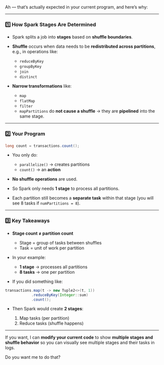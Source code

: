 Ah — that’s actually expected in your current program, and here’s why:

---

### 1️⃣ How Spark Stages Are Determined

* Spark splits a job into **stages** based on **shuffle boundaries**.

* **Shuffle** occurs when data needs to be **redistributed across partitions**, e.g., in operations like:

    * `reduceByKey`
    * `groupByKey`
    * `join`
    * `distinct`

* **Narrow transformations** like:

    * `map`
    * `flatMap`
    * `filter`
    * `mapPartitions`
      do **not cause a shuffle** → they are **pipelined** into the same stage.

---

### 2️⃣ Your Program

```java
long count = transactions.count();
```

* You only do:

    * `parallelize()` → creates partitions
    * `count()` → an **action**
* **No shuffle operations** are used.
* So Spark only needs **1 stage** to process all partitions.
* Each partition still becomes a **separate task** within that stage (you will see 8 tasks if `numPartitions = 8`).

---

### 3️⃣ Key Takeaways

* **Stage count ≠ partition count**

    * Stage = group of tasks between shuffles
    * Task = unit of work per partition

* In your example:

    * **1 stage** → processes all partitions
    * **8 tasks** → one per partition

* If you did something like:

```java
transactions.map(t -> new Tuple2<>(t, 1))
            .reduceByKey(Integer::sum)
            .count();
```

* Then Spark would create **2 stages**:

    1. Map tasks (per partition)
    2. Reduce tasks (shuffle happens)

---

If you want, I can **modify your current code** to show **multiple stages and shuffle behavior** so you can visually see multiple stages and their tasks in logs.

Do you want me to do that?
